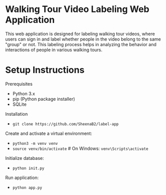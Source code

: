 # Walking Tour Video Labeling Web Application
This web application is designed for labeling walking tour videos, where users can sign in and label whether people in the video belong to the same "group" or not. This labeling process helps in analyzing the behavior and interactions of people in various walking tours.

# Setup Instructions
Prerequisites
- Python 3.x
- pip (Python package installer)
- SQLite
  
Installation
- `git clone https://github.com/SheenaB2/label-app`
  
Create and activate a virtual environment:
- `python3 -m venv venv`
- `source venv/bin/activate`  # On Windows: `venv\Scripts\activate`

Initialize database:
- `python init.py`

Run application:
- `python app.py`
